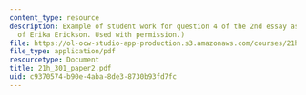 ```yaml
---
content_type: resource
description: Example of student work for question 4 of the 2nd essay assignment. (Courtesy
  of Erika Erickson. Used with permission.)
file: https://ol-ocw-studio-app-production.s3.amazonaws.com/courses/21h-301-the-ancient-world-greece-fall-2004/c9370574b90e4aba8de38730b93fd7fc_21h_301_paper2.pdf
file_type: application/pdf
resourcetype: Document
title: 21h_301_paper2.pdf
uid: c9370574-b90e-4aba-8de3-8730b93fd7fc
---
```

